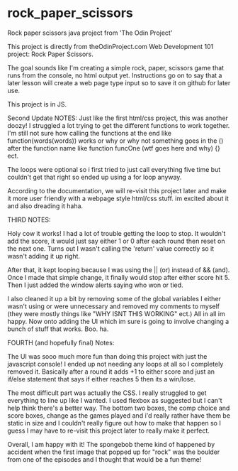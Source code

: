 # rock_paper_scissors
Rock paper scissors java project from 'The Odin Project'

This project is directly from theOdinProject.com Web Development 101 project: Rock Paper Scissors. 

The goal sounds like I'm creating a simple rock, paper, scissors game that runs from the console, no html output yet. 
Instructions go on to say that a later lesson will create a web page type input so to save it on github for later use. 

This project is in JS. 

Second Update NOTES:
Just like the first html/css project, this was another doozy! I struggled a lot trying to get the different functions to work together.
I'm still not sure how calling the functions at the end like function(words(words)) works or why or why not something goes in
the () after the function name like function funcOne (wtf goes here and why) {} ect. 

The loops were optional so i first tried to just call everything five time but couldn't get that right so ended up using a for loop
anyway. 

According to the documentation, we will re-visit this project later and make it more user friendly with a webpage style html/css stuff. 
im excited about it and also dreading it haha. 


THIRD NOTES:

Holy cow it works! I had a lot of trouble getting the loop to stop. It wouldn't add the score, it would just say either 1 or 0 after each round then reset on the next one. Turns out I wasn't calling the 'return' value correctly so it wasn't adding it up right. 

After that, it kept looping because I was using the || (or) instead of && (and). Once I made that simple change, it finally would stop after either score hit 5. Then I just added the window alerts saying who won or tied. 

I also cleaned it up a bit by removing some of the global variables I either wasn't using or were unnecessary and removed my comments to myself (they were mostly things like "WHY ISNT THIS WORKING" ect.) All in all im happy. Now onto adding the UI which im sure is going to involve changing a bunch of stuff that works. Boo. ha. 


FOURTH (and hopefully final) Notes:

The UI was sooo much more fun than doing this project with just the javascript console! I ended up not needing any loops at all so I completely removed it. Basically after a round it adds +1 to either score and just an if/else statement that says if either reaches 5 then its a win/lose. 

The most difficult part was actually the CSS. I really struggled to get everything to line up like I wanted. I used flexbox as suggested but I can't help think there's a better way. 
The bottom two boxes, the comp choice and score boxes, change as the games played and i'd really rather have them be static in size and I couldn't really figure out how to make that happen so I guess I may have to re-visit this project later to really make it perfect. 

Overall, I am happy with it! The spongebob theme kind of happened by accident when the first image that popped up for "rock" was the boulder from one of the episodes and I thought that would be a fun theme!
